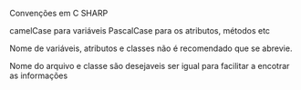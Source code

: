 Convenções em C SHARP

camelCase para variáveis
PascalCase para os atributos, métodos etc


Nome de variáveis, atributos e classes não é recomendado que se abrevie.

Nome do arquivo e classe são desejaveis ser igual para facilitar a encotrar as informações